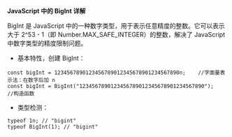 **JavaScript 中的 BigInt 详解**

BigInt 是 JavaScript 中的一种数字类型，用于表示任意精度的整数。它可以表示大于 2^53 - 1（即 Number.MAX_SAFE_INTEGER）的整数，解决了 JavaScript 中数字类型的精度限制问题。
- 基本特性，创建 BigInt：
```
const bigInt = 1234567890123456789012345678901234567890n;    //字面量表示法：在数字后加 n
const bigInt = BigInt("1234567890123456789012345678901234567890");    //构造函数
```
- 类型检测：
```
typeof 1n; // "bigint"
typeof BigInt(1); // "bigint"
```
